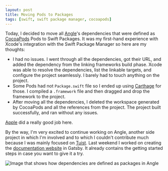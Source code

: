 ```yaml
---
layout: post
title: Moving Pods to Packages
tags: [swift, swift package manager, cocoapods]
---
```


Today,
I decided to move all [Angle](https://angle.dev)'s dependencies that were defined as [CocoaPods](https://cocoapods.org) Pods to Swift Packages.
It was my first-hand experience with Xcode's integration with the Swift Package Manager so here are my thoughts:

- I had no issues. I went through all the dependencies, got their URL, and added the dependency from the linking frameworks build phase. Xcode was able to resolve the dependencies, list the linkable targets, and configure the project seamlessly. I barely had to touch anything on the project.
- Some Pods had not `Package.swift` file so I ended up using [Carthage](https://github.com/carthage) for those. I compiled a `.framework` file and then dragged and drop the framework to the project.
- After moving all the dependencies, I deleted the workspace generated by CocoaPods and all the references from the project. The project built successfully, and ran without any issues.

[Apple](https://apple.com) did a really good job here.

By the way,
I'm very excited to continue working on Angle,
another side project in which I'm involved and to which I couldn't contribute much because I was mainly focused on [Tuist](https://tuist.io).
Last weekend I worked on creating the [documentation website](https://angle.dev/documentation) in Gatsby.
It already contains the getting started steps in case you want to give it a try.

![Image that shows how dependencies are defined as packages in Angle](/assets/images/xcode-swift-packages.png)
